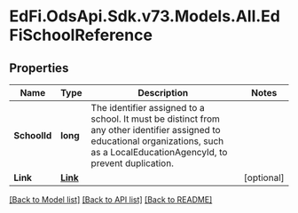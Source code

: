 # EdFi.OdsApi.Sdk.v73.Models.All.EdFiSchoolReference

## Properties

Name | Type | Description | Notes
------------ | ------------- | ------------- | -------------
**SchoolId** | **long** | The identifier assigned to a school. It must be distinct from any other identifier assigned to educational organizations, such as a LocalEducationAgencyId, to prevent duplication. | 
**Link** | [**Link**](Link.md) |  | [optional] 

[[Back to Model list]](../../README.md#documentation-for-models) [[Back to API list]](../../README.md#documentation-for-api-endpoints) [[Back to README]](../../README.md)

